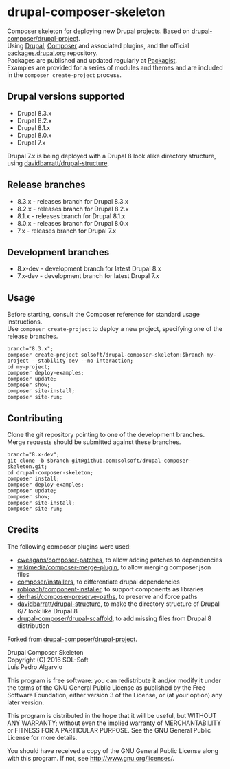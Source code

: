 # drupal-composer-skeleton
Composer skeleton for deploying new Drupal projects. Based on [drupal-composer/drupal-project](https://github.com/drupal-composer/drupal-project).  
Using [Drupal](https://drupal.org/), [Composer](https://getcomposer.org/) and associated plugins, and the official [packages.drupal.org](http://drupal-composer.org/) repository.  
Packages are published and updated regularly at [Packagist](https://packagist.org/packages/solsoft/drupal-composer-skeleton).  
Examples are provided for a series of modules and themes and are included in the `composer create-project` process.

## Drupal versions supported
- Drupal 8.3.x
- Drupal 8.2.x
- Drupal 8.1.x
- Drupal 8.0.x
- Drupal 7.x

Drupal 7.x is being deployed with a Drupal 8 look alike directory structure, using [davidbarratt/drupal-structure](https://github.com/davidbarratt/drupal-structure).

## Release branches
- 8.3.x   - releases branch for Drupal 8.3.x
- 8.2.x   - releases branch for Drupal 8.2.x
- 8.1.x   - releases branch for Drupal 8.1.x
- 8.0.x   - releases branch for Drupal 8.0.x
- 7.x     - releases branch for Drupal 7.x

## Development branches
- 8.x-dev - development branch for latest Drupal 8.x
- 7.x-dev - development branch for latest Drupal 7.x

## Usage

Before starting, consult the Composer reference for standard usage instructions.  
Use `composer create-project` to deploy a new project, specifying one of the release branches.

```
branch="8.3.x";
composer create-project solsoft/drupal-composer-skeleton:$branch my-project --stability dev --no-interaction;
cd my-project;
composer deploy-examples;
composer update;
composer show;
composer site-install;
composer site-run;
```

## Contributing

Clone the git repository pointing to one of the development branches.  
Merge requests should be submitted against these branches.

```
branch="8.x-dev";
git clone -b $branch git@github.com:solsoft/drupal-composer-skeleton.git;
cd drupal-composer-skeleton;
composer install;
composer deploy-examples;
composer update;
composer show;
composer site-install;
composer site-run;
```

## Credits

The following composer plugins were used:
- [cweagans/composer-patches](https://github.com/cweagans/composer-patches), to allow adding patches to dependencies
- [wikimedia/composer-merge-plugin](https://github.com/wikimedia/composer-merge-plugin), to allow merging composer.json files
- [composer/installers](https://github.com/composer/installers), to differentiate drupal dependencies
- [robloach/component-installer](https://github.com/RobLoach/component-installer), to support components as libraries
- [derhasi/composer-preserve-paths](https://github.com/derhasi/composer-preserve-paths), to preserve and force paths
- [davidbarratt/drupal-structure](https://github.com/davidbarratt/drupal-structure), to make the directory structure of Drupal 6/7 look like Drupal 8
- [drupal-composer/drupal-scaffold](https://github.com/drupal-composer/drupal-scaffold), to add missing files from Drupal 8 distribution

Forked from [drupal-composer/drupal-project](https://github.com/drupal-composer/drupal-project).

Drupal Composer Skeleton  
Copyright (C) 2016 SOL-Soft  
Luís Pedro Algarvio

This program is free software: you can redistribute it and/or modify
it under the terms of the GNU General Public License as published by
the Free Software Foundation, either version 3 of the License, or
(at your option) any later version.

This program is distributed in the hope that it will be useful,
but WITHOUT ANY WARRANTY; without even the implied warranty of
MERCHANTABILITY or FITNESS FOR A PARTICULAR PURPOSE.  See the
GNU General Public License for more details.

You should have received a copy of the GNU General Public License
along with this program.  If not, see <http://www.gnu.org/licenses/>.
